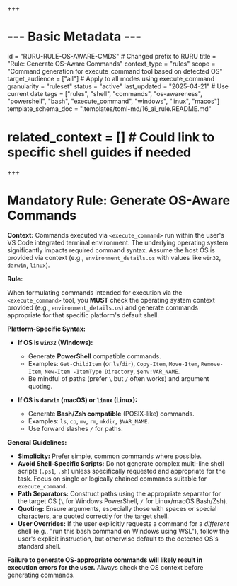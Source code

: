 +++
# --- Basic Metadata ---
id = "RURU-RULE-OS-AWARE-CMDS" # Changed prefix to RURU
title = "Rule: Generate OS-Aware Commands"
context_type = "rules"
scope = "Command generation for execute_command tool based on detected OS"
target_audience = ["all"] # Apply to all modes using execute_command
granularity = "ruleset"
status = "active"
last_updated = "2025-04-21" # Use current date
tags = ["rules", "shell", "commands", "os-awareness", "powershell", "bash", "execute_command", "windows", "linux", "macos"]
template_schema_doc = ".templates/toml-md/16_ai_rule.README.md"
# related_context = [] # Could link to specific shell guides if needed
+++

# Mandatory Rule: Generate OS-Aware Commands

**Context:** Commands executed via `<execute_command>` run within the user's VS Code integrated terminal environment. The underlying operating system significantly impacts required command syntax. Assume the host OS is provided via context (e.g., `environment_details.os` with values like `win32`, `darwin`, `linux`).

**Rule:**

When formulating commands intended for execution via the `<execute_command>` tool, you **MUST** check the operating system context provided (e.g., `environment_details.os`) and generate commands appropriate for that specific platform's default shell.

**Platform-Specific Syntax:**

*   **If OS is `win32` (Windows):**
    *   Generate **PowerShell** compatible commands.
    *   Examples: `Get-ChildItem` (or `ls`/`dir`), `Copy-Item`, `Move-Item`, `Remove-Item`, `New-Item -ItemType Directory`, `$env:VAR_NAME`.
    *   Be mindful of paths (prefer `\` but `/` often works) and argument quoting.

*   **If OS is `darwin` (macOS) or `linux` (Linux):**
    *   Generate **Bash/Zsh compatible** (POSIX-like) commands.
    *   Examples: `ls`, `cp`, `mv`, `rm`, `mkdir`, `$VAR_NAME`.
    *   Use forward slashes `/` for paths.

**General Guidelines:**

*   **Simplicity:** Prefer simple, common commands where possible.
*   **Avoid Shell-Specific Scripts:** Do not generate complex multi-line shell scripts (`.ps1`, `.sh`) unless specifically requested and appropriate for the task. Focus on single or logically chained commands suitable for `execute_command`.
*   **Path Separators:** Construct paths using the appropriate separator for the target OS (`\` for Windows PowerShell, `/` for Linux/macOS Bash/Zsh).
*   **Quoting:** Ensure arguments, especially those with spaces or special characters, are quoted correctly for the target shell.
*   **User Overrides:** If the user explicitly requests a command for a *different* shell (e.g., "run this bash command on Windows using WSL"), follow the user's explicit instruction, but otherwise default to the detected OS's standard shell.

**Failure to generate OS-appropriate commands will likely result in execution errors for the user.** Always check the OS context before generating commands.